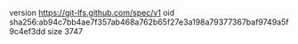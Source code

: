 version https://git-lfs.github.com/spec/v1
oid sha256:ab94c7bb4ae7f357ab468a762b65f27e3a198a79377367baf9749a5f9c4ef3dd
size 3747

